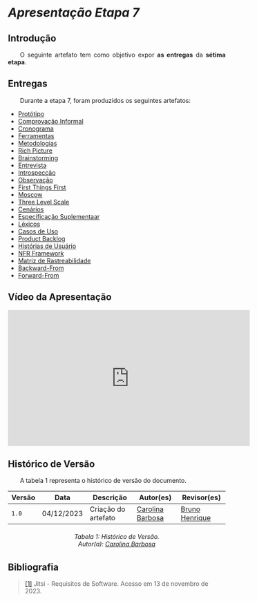 # ***Apresentação Etapa 7***
## **Introdução** 
<p align="justify">
&emsp;&emsp;O seguinte artefato tem como objetivo expor <b> as entregas</b> da <b>sétima etapa</b>.
</p>

## **Entregas**
<p align="justify">
&emsp;&emsp;Durante a etapa 7, foram produzidos os seguintes artefatos: 
<ul>
<li><a href="https://requisitos-de-software.github.io/2023.2-Jitsi/Valida%C3%A7%C3%A3o/Prototipo/">Protótipo</a></li>
<li><a href="https://requisitos-de-software.github.io/2023.2-Jitsi/Valida%C3%A7%C3%A3o/ComprovacaoInformal/">Comprovação Informal</a></li>
<li><a href="https://requisitos-de-software.github.io/2023.2-Jitsi/Verificacao/Grupo/Entrega_1/Cronograma/">Cronograma</a></li>
<li><a href="https://requisitos-de-software.github.io/2023.2-Jitsi/Verificacao/Grupo/Entrega_1/Ferramentas/">Ferramentas</a></li>
<li><a href="https://requisitos-de-software.github.io/2023.2-Jitsi/Verificacao/Grupo/Entrega_1/Metodologias/">Metodologias</a></li>
<li><a href="https://requisitos-de-software.github.io/2023.2-Jitsi/Verificacao/Grupo/Entrega_1/rich_picture/">Rich Picture</a></li>
<li><a href="https://requisitos-de-software.github.io/2023.2-Jitsi/Verificacao/Grupo/Entrega_2/Brainstorming/">Brainstorming</a></li>
<li><a href="https://requisitos-de-software.github.io/2023.2-Jitsi/Verificacao/Grupo/Entrega_2/Entrevista/">Entrevista</a></li>
<li><a href="https://requisitos-de-software.github.io/2023.2-Jitsi/Verificacao/Grupo/Entrega_2/Introspec%C3%A7%C3%A3o/">Introspecção</a></li>
<li><a href="https://requisitos-de-software.github.io/2023.2-Jitsi/Verificacao/Grupo/Entrega_2/Observacao/">Observação</a></li>
<li><a href="https://requisitos-de-software.github.io/2023.2-Jitsi/Verificacao/Grupo/Entrega_2/Ftf/">First Things First</a></li>
<li><a href="https://requisitos-de-software.github.io/2023.2-Jitsi/Verificacao/Grupo/Entrega_2/Moscow/">Moscow</a></li>
<li><a href="hhttps://requisitos-de-software.github.io/2023.2-Jitsi/Verificacao/Grupo/Entrega_2/Tls/">Three Level Scale</a></li>
<li><a href="https://requisitos-de-software.github.io/2023.2-Jitsi/Verificacao/Grupo/Entrega_3/Cenarios/">Cenários</a></li>
<li><a href="https://requisitos-de-software.github.io/2023.2-Jitsi/Verificacao/Grupo/Entrega_3/Especifica%C3%A7%C3%A3oSuplementar/">Especificação Suplementaar</a></li>
<li><a href="https://requisitos-de-software.github.io/2023.2-Jitsi/Verificacao/Grupo/Entrega_3/lexicos/">Léxicos</a></li>
<li><a href="https://requisitos-de-software.github.io/2023.2-Jitsi/Verificacao/Grupo/Entrega_3/CasosDeUso/">Casos de Uso</a></li>
<li><a href="https://requisitos-de-software.github.io/2023.2-Jitsi/Verificacao/Grupo/Entrega_4/Backlog/">Product Backlog</a></li>
<li><a href="https://requisitos-de-software.github.io/2023.2-Jitsi/Verificacao/Grupo/Entrega_4/HistoriaDeUsuario/">Histórias de Usuário</a></li>
<li><a href="https://requisitos-de-software.github.io/2023.2-Jitsi/Verificacao/Grupo/Entrega_4/nfr/">NFR Framework</a></li>
<li><a href="https://requisitos-de-software.github.io/2023.2-Jitsi/Verificacao/Grupo/Entrega_5/Matriz/">Matriz de Rastreabilidade</a></li>
<li><a href="https://requisitos-de-software.github.io/2023.2-Jitsi/Verificacao/Grupo/Entrega_5/backward/">Backward-From</a></li>
<li><a href="https://requisitos-de-software.github.io/2023.2-Jitsi/Verificacao/Grupo/Entrega_5/forward/">Forward-From</a></li>
</ul>
</p>

## **Vídeo da Apresentação**

<center>

<iframe width="560" height="315" src="https://www.youtube.com/embed/Hp4gHkzLIoU?si=wus1xjFSwhiYsAu5" title="YouTube video player" frameborder="0" allow="accelerometer; autoplay; clipboard-write; encrypted-media; gyroscope; picture-in-picture; web-share" allowfullscreen></iframe>

</center>

## **Histórico de Versão**
<p align="justify">
&emsp;&emsp;A tabela 1 representa o histórico de versão do documento.
</p>

| Versão | Data       | Descrição           | Autor(es)                                            | Revisor(es)                                         |
|--------|------------|---------------------|------------------------------------------------------|-----------------------------------------------------|
| `1.0`  | 04/12/2023 | Criação do artefato | [Carolina Barbosa](https://github.com/CarolinaBarb) | [Bruno Henrique](https://github.com/BrunoHenrique00)  |

<center>
<h6> Tabela 1: Histórico de Versão.
<br> Autor(a): <a href="https://github.com/CarolinaBarb">Carolina Barbosa</a></h6>
</center>

## **Bibliografia**
><a href="https://requisitos-de-software.github.io/2023.2-Jitsi/">[1]</a> Jitsi - Requisitos de Software. Acesso em 13 de novembro de 2023.